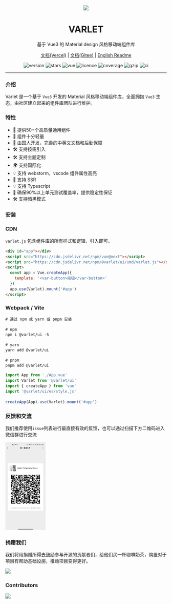 
<div align="center">
  <a href="https://varlet-varletjs.vercel.app">
    <img src="https://varlet-varletjs.vercel.app/logo.svg" width="150">
  </a>
  <h1>VARLET</h1>
  <p>基于 Vue3 的 Material design 风格移动端组件库</p>
  <p>
    <a href="https://varlet-varletjs.vercel.app">文档(Vercel)</a> | 
    <a href="https://varlet.gitee.io/varlet-ui">文档(Gitee)</a> | 
<a href="https://github.com/varletjs/varlet/blob/dev/README.en-US.md">English Readme</a>
  </p>
  <p>
    <img src="https://img.shields.io/npm/v/@varlet/ui?style=flat-square" alt="version">
    <img src="https://img.shields.io/github/stars/varletjs/varlet" alt="stars">
    <img src="https://img.shields.io/badge/vue-v3.2.0%2B-%23407fbc" alt="vue">
    <img src="https://img.shields.io/npm/l/@varlet/ui.svg" alt="licence">
    <img src="https://img.shields.io/codecov/c/github/varletjs/varlet" alt="coverage">
    <img src="https://img.badgesize.io/https://unpkg.com/@varlet/ui/umd/varlet.js?compression=gzip&label=gzip" alt="gzip" />
    <img src="https://github.com/varletjs/varlet/workflows/CI/badge.svg" alt="ci">
  </p>
</div>

---

### 介绍

Varlet 是一个基于 `Vue3` 开发的 Material 风格移动端组件库，全面拥抱 `Vue3` 生态，由社区建立起来的组件库团队进行维护。

### 特性
- 🚀 提供50+个高质量通用组件 
- 🚀 组件十分轻量
- 💪 由国人开发，完善的中英文文档和后勤保障
- 🛠️ 支持按需引入
- 🛠️ 支持主题定制
- 🌍 支持国际化
- 💡 支持 webstorm，vscode 组件属性高亮
- 💪 支持 SSR
- 💡 支持 Typescript 
- 💪 确保90%以上单元测试覆盖率，提供稳定性保证
- 🛠️ 支持暗黑模式

### 安装

### CDN
`varlet.js` 包含组件库的所有样式和逻辑，引入即可。

```html
<div id="app"></div>
<script src="https://cdn.jsdelivr.net/npm/vue@next"></script>
<script src="https://cdn.jsdelivr.net/npm/@varlet/ui/umd/varlet.js"></script>
<script>
  const app = Vue.createApp({
    template: '<var-button>按钮</var-button>'
  })
  app.use(Varlet).mount('#app')
</script>
```

### Webpack / Vite
```shell
# 通过 npm 或 yarn 或 pnpm 安装

# npm
npm i @varlet/ui -S

# yarn
yarn add @varlet/ui

# pnpm
pnpm add @varlet/ui
```

```js
import App from './App.vue'
import Varlet from '@varlet/ui'
import { createApp } from 'vue'
import '@varlet/ui/es/style.js'

createApp(App).use(Varlet).mount('#app')
```

### 反馈和交流

我们推荐使用`issue`列表进行最直接有效的反馈，也可以通过扫描下方二维码进入微信群进行交流

<img style="width: 25%" src="https://github.com/varletjs/varlet/blob/dev/sponsor/community.png?raw=true" />

### 捐赠我们

我们将用捐赠所得去鼓励参与开源的贡献者们，给他们买一杯咖啡奶茶，购置对于项目有帮助基础设施，推动项目变得更好。

<img style="width: 25%" src="https://github.com/varletjs/varlet/blob/dev/sponsor/wechat.png?raw=true" />

### Contributors

<a href="https://github.com/varletjs/varlet/graphs/contributors">
  <img src="https://contrib.rocks/image?repo=varletjs/varlet" />
</a>
